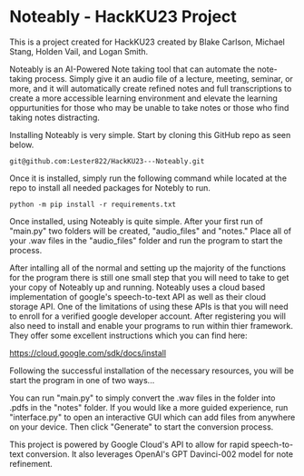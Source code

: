 # Noteably - HackKU23 Project

This is a project created for HackKU23 created by Blake Carlson, Michael Stang, Holden Vail, and Logan Smith. 

Noteably is an AI-Powered Note taking tool that can automate the note-taking process. Simply give it an audio file of a lecture, meeting, seminar, or more, and it will automatically create refined notes and full transcriptions to create a more accessible learning environment and elevate the learning oppurtunities for those who may be unable to take notes or those who find taking notes distracting. 

Installing Noteably is very simple. Start by cloning this GitHub repo as seen below.

```
git@github.com:Lester822/HackKU23---Noteably.git
```


Once it is installed, simply run the following command while located at the repo to install all needed packages for Notebly to run. 

```
python -m pip install -r requirements.txt
```

Once installed, using Noteably is quite simple. After your first run of "main.py" two folders will be created, "audio_files" and "notes." Place all of your .wav files in the "audio_files" folder and run the program to start the process.

After intalling all of the normal and setting up the majority of the functions for the program there is still one small step that you will need to take to get your copy of Noteably up and running. Noteably uses a cloud based implementation of google's speech-to-text API as well as their cloud storage API. One of the limitations of using these APIs is that you will need to enroll for a verified google developer account. After registering you will also need to install and enable your programs to run within thier framework. They offer some excellent instructions which you can find here: 

https://cloud.google.com/sdk/docs/install

Following the successful installation of the necessary resources, you will be start the program in one of two ways...

You can run "main.py" to simply convert the .wav files in the folder into .pdfs in the "notes" folder. If you would like a more guided experience, run "interface.py" to open an interactive GUI which can add files from anywhere on your device. Then click "Generate" to start the conversion process.

This project is powered by Google Cloud's API to allow for rapid speech-to-text conversion. It also leverages OpenAI's GPT Davinci-002 model for note refinement.
